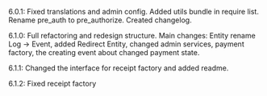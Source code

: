 6.0.1: Fixed translations and admin config. Added utils bundle in require list. Rename pre_auth to pre_authorize. Created changelog.

6.1.0: Full refactoring and redesign structure. Main changes: Entity rename Log -> Event, added Redirect Entity, changed admin services, payment factory, the creating event about changed payment state.

6.1.1: Changed the interface for receipt factory and added readme.

6.1.2: Fixed receipt factory
